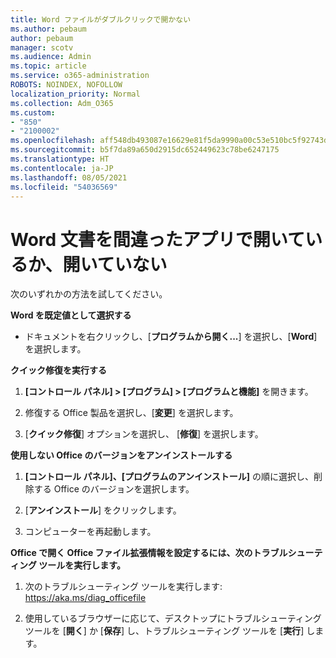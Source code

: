 ```yaml
---
title: Word ファイルがダブルクリックで開かない
ms.author: pebaum
author: pebaum
manager: scotv
ms.audience: Admin
ms.topic: article
ms.service: o365-administration
ROBOTS: NOINDEX, NOFOLLOW
localization_priority: Normal
ms.collection: Adm_O365
ms.custom:
- "850"
- "2100002"
ms.openlocfilehash: aff548db493087e16629e81f5da9990a00c53e510bc5f92743dee393956d9c1c
ms.sourcegitcommit: b5f7da89a650d2915dc652449623c78be6247175
ms.translationtype: HT
ms.contentlocale: ja-JP
ms.lasthandoff: 08/05/2021
ms.locfileid: "54036569"
---
```

# <a name="word-document-opened-in-the-wrong-app-or-didnt-open"></a>Word 文書を間違ったアプリで開いているか、開いていない

次のいずれかの方法を試してください。

**Word を既定値として選択する**

- ドキュメントを右クリックし、[**プログラムから開く...**] を選択し、[**Word**] を選択します。

**クイック修復を実行する**

1. **[コントロール パネル] > [プログラム] > [プログラムと機能]** を開きます。

2. 修復する Office 製品を選択し、[**変更**] を選択します。

3. [**クイック修復**] オプションを選択し、 [**修復**] を選択します。

**使用しない Office のバージョンをアンインストールする**

1. **[コントロール パネル]、[プログラムのアンインストール]** の順に選択し、削除する Office のバージョンを選択します。

2. [**アンインストール**] をクリックします。

3. コンピューターを再起動します。

**Office で開く Office ファイル拡張情報を設定するには、次のトラブルシューティング ツールを実行します。**

1. 次のトラブルシューティング ツールを実行します: https://aka.ms/diag_officefile

2. 使用しているブラウザーに応じて、デスクトップにトラブルシューティング ツールを [**開く**] か [**保存**] し、トラブルシューティング ツールを [**実行**] します。
